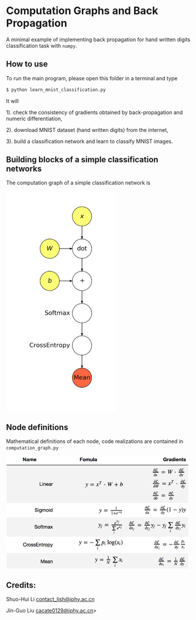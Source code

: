 # Computation Graphs and Back Propagation

A minimal example of implementing back propagation for hand written digits classification task with `numpy`.

## How to use

To run the main program, please open this folder in a terminal and type

```bash
$ python learn_mnist_classification.py
```

It will

1). check the consistency of gradients obtained by back-propagation and numeric differentiation,

2). download MNIST dataset (hand written digits) from the internet,

3). build a classification network and learn to classify MNIST images.

## Building blocks of a simple classification networks

The computation graph of a simple classification network is

<img src="../assets/cgraph_mnist_full.png" width="300px" alt="computation graph"/>

## Node definitions
Mathematical definitions of each node, code realizations are contained in `computation_graph.py`

<img src="../assets/formulas.png" width="500px" alt="formulas"/>



## Credits: 

Shuo-Hui Li <contact_lish@iphy.ac.cn>

Jin-Guo Liu <cacate0129@iphy.ac.cn>>